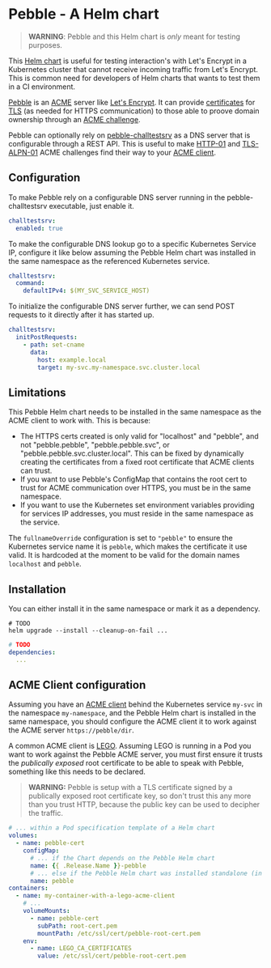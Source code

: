 # Pebble - A Helm chart

> __WARNING__: Pebble and this Helm chart is _only_ meant for testing purposes.

This [Helm chart](https://helm.sh/docs/topics/charts/) is useful for testing
interaction's with Let's Encrypt in a Kubernetes cluster that cannot receive
incoming traffic from Let's Encrypt. This is common need for developers of Helm
charts that wants to test them in a CI environment.

[Pebble](https://github.com/letsencrypt/pebble) is an
[ACME](https://letsencrypt.org/docs/glossary/#def-ACME) server like [Let's
Encrypt](https://letsencrypt.org/). It can provide
[certificates](https://letsencrypt.org/docs/glossary/#def-certificate) for
[TLS](https://letsencrypt.org/docs/glossary/#def-TLS) (as needed for HTTPS
communication) to those able to proove domain ownership through an [ACME
challenge](https://letsencrypt.org/docs/challenge-types/).

Pebble can optionally rely on
[pebble-challtestsrv](https://github.com/letsencrypt/pebble/tree/master/cmd/pebble-challtestsrv)
as a DNS server that is configurable through a REST API. This is useful to make
[HTTP-01](https://letsencrypt.org/docs/challenge-types/#http-01-challenge) and
[TLS-ALPN-01](https://letsencrypt.org/docs/challenge-types/#tls-alpn-01) ACME
challenges find their way to your [ACME
client](https://letsencrypt.org/docs/client-options/).

## Configuration

To make Pebble rely on a configurable DNS server running in the
pebble-challtestsrv executable, just enable it.

```yaml
challtestsrv:
  enabled: true
```

To make the configurable DNS lookup go to a specific Kubernetes Service IP,
configure it like below assuming the Pebble Helm chart was installed in the same
namespace as the referenced Kubernetes service.

```yaml
challtestsrv:
  command:
    defaultIPv4: $(MY_SVC_SERVICE_HOST)
```

To initialize the configurable DNS server further, we can send POST requests to
it directly after it has started up.

```yaml
challtestsrv:
  initPostRequests:
    - path: set-cname
      data:
        host: example.local
        target: my-svc.my-namespace.svc.cluster.local
```

## Limitations

This Pebble Helm chart needs to be installed in the same namespace as the ACME client to work with. This is because:
- The HTTPS certs created is only valid for "localhost" and "pebble", and not
  "pebble.pebble", "pebble.pebble.svc", or "pebble.pebble.svc.cluster.local".
  This can be fixed by dynamically creating the certificates from a fixed root
  certificate that ACME clients can trust.
- If you want to use Pebble's ConfigMap that contains the root cert to trust for
  ACME communication over HTTPS, you must be in the same namespace.
- If you want to use the Kubernetes set environment variables providing for
  services IP addresses, you must reside in the same namespace as the service.

The `fullnameOverride` configuration is set to `"pebble"` to ensure the
Kubernetes service name it is `pebble`, which makes the certificate it use
valid. It is hardcoded at the moment to be valid for the domain names
`localhost` and `pebble`.

## Installation

You can either install it in the same namespace or mark it as a dependency.

```shell
# TODO
helm upgrade --install --cleanup-on-fail ...
```

```yaml
# TODO
dependencies:
  ...
```

## ACME Client configuration

Assuming you have an [ACME client](https://letsencrypt.org/docs/client-options/)
behind the Kubernetes service `my-svc` in the namespace `my-namespace`, and the
Pebble Helm chart is installed in the same namespace, you should configure the
ACME client it to work against the ACME server `https://pebble/dir`.

A common ACME client is [LEGO](https://github.com/go-acme/lego). Assuming LEGO
is running in a Pod you want to work against the Pebble ACME server, you must
first ensure it trusts the _publically exposed_ root certificate to be able to
speak with Pebble, something like this needs to be declared.

> __WARNING:__ Pebble is setup with a TLS certificate signed by a publically
exposed root certificate key, so don't trust this any more than you trust HTTP,
because the public key can be used to decipher the traffic.

```yaml
# ... within a Pod specification template of a Helm chart
volumes:
  - name: pebble-cert
    configMap:
      # ... if the Chart depends on the Pebble Helm chart
      name: {{ .Release.Name }}-pebble
      # ... else if the Pebble Helm chart was installed standalone (in the same namespace!)
      name: pebble
containers:
  - name: my-container-with-a-lego-acme-client
    # ...
    volumeMounts:
      - name: pebble-cert
        subPath: root-cert.pem
        mountPath: /etc/ssl/cert/pebble-root-cert.pem
    env:
      - name: LEGO_CA_CERTIFICATES
        value: /etc/ssl/cert/pebble-root-cert.pem
```
